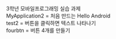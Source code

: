 3학년 모바일프로그래밍 실습 과제 <br>
MyApplication2 = 처음 만드는 Hello Android <br>
test2 = 버튼을 클릭하면 텍스트 나타나기 <br>
fourbtn = 버튼 4개를 만들기 <br>
